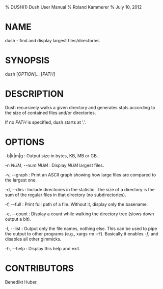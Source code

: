 % DUSH(1) Dush User Manual
% Roland Kammerer
% July 10, 2012

# NAME

dush - find and display largest files/directories

# SYNOPSIS

dush [*OPTION*]... [*PATH*]

# DESCRIPTION

Dush recursively walks a given directory and generates stats according to the
size of contained files and/or directories.

If no *PATH* is specified, dush starts at '.'.

# OPTIONS

-b|k|m|g 
:   Output size in bytes, KB, MB or GB.

-n *NUM*, \--num *NUM*
:   Display *NUM* largest files.

-v, \--graph 
:   Print an ASCII graph showing how large files are compared to the largest one.

-d, \--dirs 
:   Include directories in the statistic. The size of a directory is the sum of
    the regular files in that directory (no subdirectories).

-f, \--full
:   Print full path of a file. Without it, display only the basename.

-c, \--count
:   Display a count while walking the directory tree (slows down output a bit).

-l, \--list
:   Output only the file names, nothing else. This can be used to pipe the output
    to other programs (e.g., xargs rm -rf). Basically it enables *-f*, and disables
    all other gimmicks.

-h, \--help
:   Display this help and exit.

# CONTRIBUTORS
Benedikt Huber.

